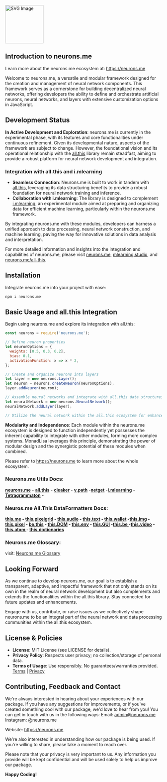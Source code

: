 <img src="https://suign.github.io/neurons.me/neurons_logo.png" alt="SVG Image" width="123" height="123" style="width123px; height:123px;">

## Introduction to neurons.me

Learn more about the neurons.me ecosystem at: https://neurons.me

Welcome to neurons.me, a versatile and modular framework designed for the creation and management of neural network components. This framework serves as a cornerstone for building decentralized neural networks, offering developers the ability to define and orchestrate artificial neurons, neural networks, and layers with extensive customization options in JavaScript.

## Development Status

**In Active Development and Exploration**: neurons.me is currently in the experimental phase, with its features and core functionalities under continuous refinement. Given its developmental nature, aspects of the framework are subject to change. However, the foundational vision and its operational relationship with the [all.this](https://www.npmjs.com/package/all.this) library remain steadfast, aiming to provide a robust platform for neural network development and integration.

### Integration with all.this and i.mlearning

- **Seamless Connection**: Neurons.me is built to work in tandem with [all.this](https://neurons.me/all-this), leveraging its data structuring benefits to provide a robust foundation for neural network training and inference.
- **Collaboration with i.mlearning**: The library is designed to complement [i.mlearning](https://mlearning.studio/), an experimental module aimed at preparing and organizing data for efficient machine learning, particularly within the neurons.me framework.

By integrating neurons.me with these modules, developers can harness a unified approach to data processing, neural network construction, and machine learning, paving the way for innovative solutions in data analysis and interpretation.

For more detailed information and insights into the integration and capabilities of neurons.me, please visit [neurons.me](https://neurons.me/), [mlearning.studio](https://mlearning.studio/), and [neurons.me/all-this](https://neurons.me/all-this).

## Installation

Integrate neurons.me into your project with ease:

```bash
npm i neurons.me
```

## Basic Usage and all.this Integration

Begin using neurons.me and explore its integration with all.this:

```javascript
const neurons = require('neurons.me');

// Define neuron properties
let neuronOptions = {
  weights: [0.5, 0.3, 0.2],
  bias: 0.1,
  activationFunction: x => x * 2,
};

// Create and organize neurons into layers
let layer = new neurons.Layer();
let neuron = neurons.createNeuron(neuronOptions);
layer.addNeuron(neuron);

// Assemble neural networks and integrate with all.this data structures
let neuralNetwork = new neurons.NeuralNetwork();
neuralNetwork.addLayer(layer);

// Utilize the neural network within the all.this ecosystem for enhanced data processing and analysis
```

**Modularity and Independence**: Each module within the neurons.me ecosystem is designed to function independently yet possesses the inherent capability to integrate with other modules, forming more complex systems. MonadLisa leverages this principle, demonstrating the power of modular design and the synergistic potential of these modules when combined.

Please refer to https://neurons.me to learn more about the whole ecosystem.

### Neurons.me Utils Docs:

**[neurons.me](https://suign.github.io/neurons.me/)** - **[all.this](https://suign.github.io/all.this/)** - **[cleaker](https://suign.github.io/cleaker)** - **[v.path](https://suign.github.io/v.path/)** -**[netget](https://suign.github.io/netget/)** -**[i.mlearning](https://suign.github.io/i.mLearning/)** - **[Tetragrammaton](https://suign.github.io/Tetragrammaton/)** -

### Neuros.me All.This DataFormatters Docs:

**[this.me](https://suign.github.io/this.me) - [this.pixelgrid](https://suign.github.io/PixelGrid/) - [this.audio](https://suign.github.io/this.audio) - [this.text](https://suign.github.io/this.text) - [this.wallet](https://suign.github.io/this.wallet) -[this.img](https://suign.github.io/this.img) - [this.pixel](https://suign.github.io/Pixels) - [be.this](https://suign.github.io/be.this) - [this.DOM](https://suign.github.io/this.DOM) - [this.env](https://suign.github.io/this.env/) - [this.GUI](https://suign.github.io/this.GUI) -[this.be ](https://suign.github.io/this.be)-[this.video](https://suign.github.io/this.video) -[this.atom ](https://suign.github.io/this.atom)- [this.dictionaries](https://suign.github.io/this.dictionaries/)**

### Neurons.me Glossary: 

visit: [Neurons.me Glossary](Glossary.md)

## Looking Forward

As we continue to develop neurons.me, our goal is to establish a transparent, adaptive, and impactful framework that not only stands on its own in the realm of neural network development but also complements and extends the functionalities within the all.this library. Stay connected for future updates and enhancements.

Engage with us, contribute, or raise issues as we collectively shape neurons.me to be an integral part of the neural network and data processing communities within the all.this ecosystem.

## License & Policies
- **License**: MIT License (see LICENSE for details).
- **Privacy Policy**: Respects user privacy; no collection/storage of personal data.
- **Terms of Usage**: Use responsibly. No guarantees/warranties provided. [Terms](https://www.neurons.me/terms-of-use) | [Privacy](https://www.neurons.me/privacy-policy)

## Contributing, Feedback and Contact
We're always interested in hearing about your experiences with our package. If you have any suggestions for improvements, or if you've created something cool with our package, we'd love to hear from you!
You can get in touch with us in the following ways:
Email: admin@neurons.me
Instagram: @neurons.me

Website: https://neurons.me

We're also interested in understanding how our package is being used. If you're willing to share, please take a moment to reach over.

Please note that your privacy is very important to us. Any information you provide will be kept confidential and will be used solely to help us improve our package.

**Happy Coding!**

